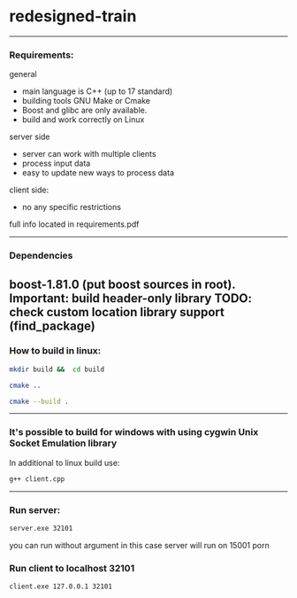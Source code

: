 # redesigned-train
---
### Requirements:

general
* main language is C++ (up to 17 standard)
* building tools GNU Make or Cmake
* Boost and glibc are only available.
* build and work correctly on Linux

server side
* server can work with multiple clients
* process input data 
* easy to update new ways to process data

client side:
* no any specific restrictions

full info located in requirements.pdf


---

### Dependencies
boost-1.81.0 (put boost sources in root). Important: build header-only library
TODO: check custom location library support (find_package)
---

### How to build in linux:
```bash 
mkdir build &&  cd build
```
```bash 
cmake ..
```
```bash 
cmake --build .
```
---

### It's possible to build for windows with using cygwin Unix Socket Emulation library
In additional to linux build use:
```bash 
g++ client.cpp
```
---
### Run server:
```bash 
server.exe 32101
```
you can run without argument in this case server will run on 15001 porn
### Run client to localhost 32101
```bash 
client.exe 127.0.0.1 32101
```
